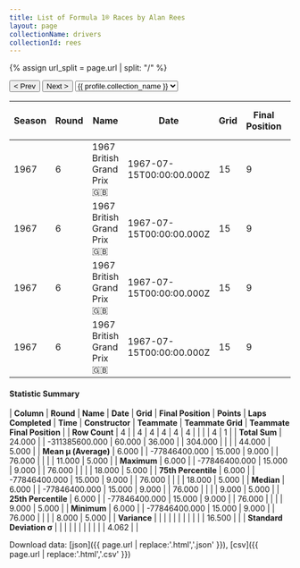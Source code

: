 ```yaml
---
title: List of Formula 1® Races by Alan Rees
layout: page
collectionName: drivers
collectionId: rees
---
```


{% assign url_split = page.url | split: "/" %}
<div id="collection-navigation">
<button onclick="selector.options[selector.selectedIndex-1].value && (window.location = selector.options[selector.selectedIndex-1].value);">&lt; Prev</button>
<button onclick="selector.options[selector.selectedIndex+1].value && (window.location = selector.options[selector.selectedIndex+1].value);">Next &gt;</button>
<select id="selector" onchange="this.options[this.selectedIndex].value && (window.location = this.options[this.selectedIndex].value);">
  {% for collectionId in site.data[page.collectionName].refs %}
    {% if collectionId == page.collectionId %}
      {% assign selected = "selected" %}
    {% else %}
      {% assign selected = "" %}
    {% endif %}
    {% assign profile = site.data[page.collectionName][collectionId].profile %}
    <option value="/f1/{{ page.collectionName }}/{{ collectionId }}/{{ url_split[4] }}" {{ selected }}>{{ profile.collection_name }}</option>
  {% endfor %}
</select>
</div>

| Season | Round | Name | Date | Grid | Final Position | Points | Laps Completed | Time | Constructor | Teammate | Teammate Grid | Teammate Final Position |
|--|--|--|--|--|--|--|--|--|--|--|--|--|
| 1967 | 6 | 1967 British Grand Prix 🇬🇧 | 1967-07-15T00:00:00.000Z | 15 | 9 | 0.0 | 76 |   | Cooper-Maserati 🇬🇧 | [Pedro Rodríguez 🇲🇽](/f1/drivers/rodriguez) | 9 | 5 |
| 1967 | 6 | 1967 British Grand Prix 🇬🇧 | 1967-07-15T00:00:00.000Z | 15 | 9 | 0.0 | 76 |   | Cooper-Maserati 🇬🇧 | [Jochen Rindt 🇦🇹](/f1/drivers/rindt) | 8 | R |
| 1967 | 6 | 1967 British Grand Prix 🇬🇧 | 1967-07-15T00:00:00.000Z | 15 | 9 | 0.0 | 76 |   | Cooper-Maserati 🇬🇧 | [Jo Siffert 🇨🇭](/f1/drivers/siffert) | 18 | R |
| 1967 | 6 | 1967 British Grand Prix 🇬🇧 | 1967-07-15T00:00:00.000Z | 15 | 9 | 0.0 | 76 |   | Cooper-Maserati 🇬🇧 | [Jo Bonnier 🇸🇪](/f1/drivers/bonnier) | 9 | R |

#### Statistic Summary

| **Column** | **Round** | **Name** | **Date** | **Grid** | **Final Position** | **Points** | **Laps Completed** | **Time** | **Constructor** | **Teammate** | **Teammate Grid** | **Teammate Final Position** |
| **Row Count** | 4 |  | 4 | 4 | 4 | 4 | 4 |  |  |  | 4 | 1 |
| **Total Sum** | 24.000 |  | -311385600.000 | 60.000 | 36.000 |  | 304.000 |  |  |  | 44.000 | 5.000 |
| **Mean μ (Average)** | 6.000 |  | -77846400.000 | 15.000 | 9.000 |  | 76.000 |  |  |  | 11.000 | 5.000 |
| **Maximum** | 6.000 |  | -77846400.000 | 15.000 | 9.000 |  | 76.000 |  |  |  | 18.000 | 5.000 |
| **75th Percentile** | 6.000 |  | -77846400.000 | 15.000 | 9.000 |  | 76.000 |  |  |  | 18.000 | 5.000 |
| **Median** | 6.000 |  | -77846400.000 | 15.000 | 9.000 |  | 76.000 |  |  |  | 9.000 | 5.000 |
| **25th Percentile** | 6.000 |  | -77846400.000 | 15.000 | 9.000 |  | 76.000 |  |  |  | 9.000 | 5.000 |
| **Minimum** | 6.000 |  | -77846400.000 | 15.000 | 9.000 |  | 76.000 |  |  |  | 8.000 | 5.000 |
| **Variance** |  |  |  |  |  |  |  |  |  |  | 16.500 |  |
| **Standard Deviation σ** |  |  |  |  |  |  |  |  |  |  | 4.062 |  |

Download data: [json]({{ page.url | replace:'.html','.json' }}), [csv]({{ page.url | replace:'.html','.csv' }})
